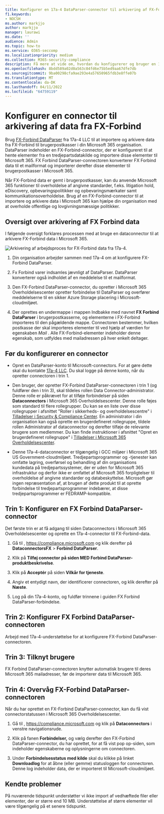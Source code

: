 ```yaml
---
title: Konfigurer en 17a-4 DataParser-connector til arkivering af FX-Forbind data i Microsoft 365
f1.keywords:
- NOCSH
ms.author: markjjo
author: markjjo
manager: laurawi
ms.date: ''
audience: Admin
ms.topic: how-to
ms.service: O365-seccomp
ms.localizationpriority: medium
ms.collection: M365-security-compliance
description: Få mere at vide om, hvordan du konfigurerer og bruger en 17a-4 FX-Forbind DataParser-connector til at importere og arkivere FX-Forbind data i Microsoft 365.
ms.openlocfilehash: 8bdd589a02d0a563c04fd6e75b5ed9aa67dfe7db
ms.sourcegitcommit: 9ba00298cfa9ae293e4a57650965fdb3e8ffe07b
ms.translationtype: MT
ms.contentlocale: da-DK
ms.lasthandoff: 04/11/2022
ms.locfileid: "64759119"
---
```

# <a name="set-up-a-connector-to-archive-data-from-fx-connect"></a>Konfigurer en connector til arkivering af data fra FX-Forbind

Brug [FX-Forbind DataParser](https://www.17a-4.com/dataparser-roadmap/) fra 17a-4 LLC til at importere og arkivere data fra FX-Forbind til brugerpostkasser i din Microsoft 365 organisation. DataParser indeholder en FX-Forbind-connector, der er konfigureret til at hente elementer fra en tredjepartsdatakilde og importere disse elementer til Microsoft 365. FX Forbind DataParser-connectoren konverterer FX Forbind data til et mailformat og importerer derefter disse elementer til brugerpostkasser i Microsoft 365.

Når FX-Forbind data er gemt i brugerpostkasser, kan du anvende Microsoft 365 funktioner til overholdelse af angivne standarder, f.eks. litigation hold, eDiscovery, opbevaringspolitikker og opbevaringsmærkater samt kommunikationsoverholdelse. Brug af en FX-Forbind-connector til at importere og arkivere data i Microsoft 365 kan hjælpe din organisation med at overholde offentlige og lovgivningsmæssige politikker.

## <a name="overview-of-archiving-fx-connect-data"></a>Oversigt over arkivering af FX Forbind data

I følgende oversigt forklares processen med at bruge en dataconnector til at arkivere FX-Forbind data i Microsoft 365.

![Arkivering af arbejdsproces for FX-Forbind data fra 17a-4.](../media/FXConnectDataParserConnectorWorkflow.png)

1. Din organisation arbejder sammen med 17a-4 om at konfigurere FX-Forbind DataParser.

2. Fx Forbind varer indsamles jævnligt af DataParser. DataParser konverterer også indholdet af en meddelelse til et mailformat.

3. Den FX-Forbind DataParser-connector, du opretter i Microsoft 365 Overholdelsescenter opretter forbindelse til DataParser og overfører meddelelserne til en sikker Azure Storage placering i Microsoft-cloudmiljøet.

4. Der oprettes en undermappe i mappen Indbakke med navnet **FX Forbind DataParser** i brugerpostkasserne, og elementerne i FX-Forbind importeres til den pågældende mappe. Connectoren bestemmer, hvilken postkasse der skal importeres elementer til ved hjælp af værdien for egenskaben *Mail* . Alle FX-Forbind-elementer indeholder denne egenskab, som udfyldes med mailadressen på hver enkelt deltager.

## <a name="before-you-set-up-a-connector"></a>Før du konfigurerer en connector

- Opret en DataParser-konto til Microsoft-connectors. For at gøre dette skal du kontakte [17a-4 LLC](https://www.17a-4.com/contact/). Du skal logge på denne konto, når du opretter connectoren i trin 1.

- Den bruger, der opretter FX-Forbind DataParser-connectoren i trin 1 (og fuldfører den i trin 3), skal tildeles rollen Data Connector-administrator. Denne rolle er påkrævet for at tilføje forbindelser på siden **Dataconnectors** i Microsoft 365 Overholdelsescenter. Denne rolle føjes som standard til flere rollegrupper. Du kan se en liste over disse rollegrupper i afsnittet "Roller i sikkerheds- og overholdelsescentre" i [Tilladelser i Security & Compliance Center](../security/office-365-security/permissions-in-the-security-and-compliance-center.md#roles-in-the-security--compliance-center). En administrator i din organisation kan også oprette en brugerdefineret rollegruppe, tildele rollen Administrator af dataconnector og derefter tilføje de relevante brugere som medlemmer. Du kan finde instruktioner i afsnittet "Opret en brugerdefineret rollegruppe" i [Tilladelser i Microsoft 365 Overholdelsescenter](microsoft-365-compliance-center-permissions.md#create-a-custom-role-group).

- Denne 17a-4-dataconnector er tilgængelig i GCC miljøer i Microsoft 365 US Government-cloudmiljøet. Tredjepartsprogrammer og -tjenester kan omfatte lagring, overførsel og behandling af din organisations kundedata på tredjepartssystemer, der er uden for Microsoft 365 infrastruktur og derfor ikke er omfattet af Microsoft 365 forpligtelser til overholdelse af angivne standarder og databeskyttelse. Microsoft gør ingen repræsentation af, at brugen af dette produkt til at oprette forbindelse til tredjepartsprogrammer indebærer, at disse tredjepartsprogrammer er FEDRAMP-kompatible.

## <a name="step-1-set-up-a-fx-connect-dataparser-connector"></a>Trin 1: Konfigurer en FX Forbind DataParser-connector

Det første trin er at få adgang til siden Dataconnectors i Microsoft 365 Overholdelsescenter og oprette en 17a-4-connector til FX-Forbind-data.

1. Gå til , <https://compliance.microsoft.com> og klik derefter på **DataconnectorsFX** >  **Forbind DataParser**.

2. Klik på **Tilføj connector** **på siden MED Forbind DataParser-produktbeskrivelse**.

3. Klik på **Acceptér** på siden **Vilkår for tjeneste**.

4. Angiv et entydigt navn, der identificerer connectoren, og klik derefter på **Næste**.

5. Log på din 17a-4-konto, og fuldfør trinnene i guiden FX Forbind DataParser-forbindelse.

## <a name="step-2-configure-the-fx-connect-dataparser-connector"></a>Trin 2: Konfigurer FX Forbind DataParser-connectoren

Arbejd med 17a-4-understøttelse for at konfigurere FX-Forbind DataParser-connectoren.

## <a name="step-3-map-users"></a>Trin 3: Tilknyt brugere

FX Forbind DataParser-connectoren knytter automatisk brugere til deres Microsoft 365 mailadresser, før de importerer data til Microsoft 365.

## <a name="step-4-monitor-the-fx-connect-dataparser-connector"></a>Trin 4: Overvåg FX-Forbind DataParser-connectoren

Når du har oprettet en FX-Forbind DataParser-connector, kan du få vist connectorstatussen i Microsoft 365 Overholdelsescenter.

1. Gå til , <https://compliance.microsoft.com> og klik på **Dataconnectors** i venstre navigationsrude.

2. Klik på fanen **Forbindelser,** og vælg derefter den FX-Forbind DataParser-connector, du har oprettet, for at få vist pop op-siden, som indeholder egenskaberne og oplysningerne om connectoren.

3. Under **Forbindelsesstatus med kilde** skal du klikke på linket **Downloadlog** for at åbne (eller gemme) statusloggen for connectoren. Denne log indeholder data, der er importeret til Microsoft-cloudmiljøet.

## <a name="known-issues"></a>Kendte problemer

På nuværende tidspunkt understøtter vi ikke import af vedhæftede filer eller elementer, der er større end 10 MB. Understøttelse af større elementer vil være tilgængelig på et senere tidspunkt.
